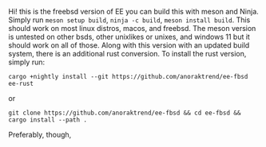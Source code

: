 Hi! this is the freebsd version of EE you can build this with meson and Ninja. Simply run ``meson setup build``, ``ninja -c build``, ``meson install build``. This should work on most linux distros, macos, and freebsd. The meson version is untested on other bsds, other unixlikes or unixes, and windows 11 but it should work on all of those. 
Along with this version with an updated build system, there is an additional rust conversion.
To install the rust version, simply run:

``cargo +nightly install --git https://github.com/anoraktrend/ee-fbsd ee-rust``

or

``git clone https://github.com/anoraktrend/ee-fbsd && cd ee-fbsd && cargo install --path .``

Preferably, though, 
